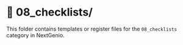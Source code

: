 # 📁 08_checklists/

This folder contains templates or register files for the `08_checklists` category in NextGenio.